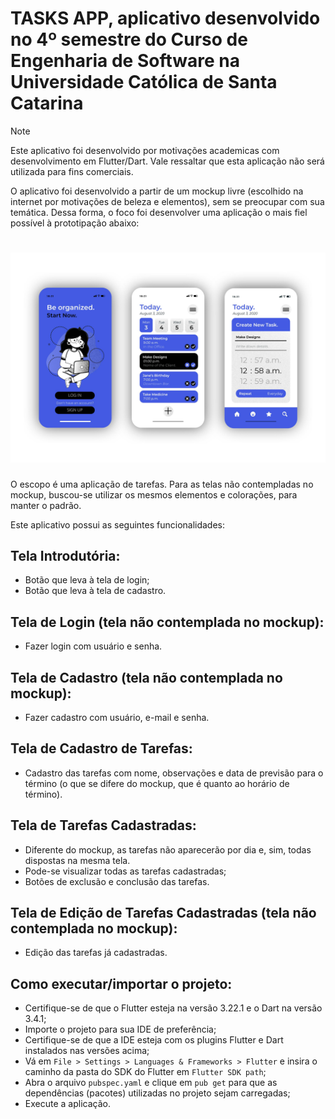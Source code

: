 <h1>TASKS APP, aplicativo desenvolvido no 4º semestre do Curso de Engenharia de Software na Universidade Católica de Santa Catarina</h1>

> [!NOTE]
>Este aplicativo foi desenvolvido por motivações academicas com desenvolvimento em Flutter/Dart. Vale ressaltar que esta aplicação não será utilizada para fins comerciais.

O aplicativo foi desenvolvido a partir de um mockup livre (escolhido na internet por motivações de beleza e elementos), sem se preocupar com sua temática. 
Dessa forma, o foco foi desenvolver uma aplicação o mais fiel possível à prototipação abaixo:

<h1 align="center"><img alt="Tasks App" title="#TasksApp" src="/images/4206574.jpg" /></h1>

O escopo é uma aplicação de tarefas. Para as telas não contempladas no mockup, buscou-se utilizar os mesmos elementos e colorações, para manter o padrão.

Este aplicativo possui as seguintes funcionalidades:

## Tela Introdutória:
- Botão que leva à tela de login;
- Botão que leva à tela de cadastro.

## Tela de Login (tela não contemplada no mockup):
- Fazer login com usuário e senha.

## Tela de Cadastro (tela não contemplada no mockup):
- Fazer cadastro com usuário, e-mail e senha.

## Tela de Cadastro de Tarefas:
- Cadastro das tarefas com nome, observações e data de previsão para o término (o que se difere do mockup, que é quanto ao horário de término).

## Tela de Tarefas Cadastradas:
- Diferente do mockup, as tarefas não aparecerão por dia e, sim, todas dispostas na mesma tela.
- Pode-se visualizar todas as tarefas cadastradas;
- Botões de exclusão e conclusão das tarefas.

## Tela de Edição de Tarefas Cadastradas (tela não contemplada no mockup):
- Edição das tarefas já cadastradas.

## Como executar/importar o projeto:
- Certifique-se de que o Flutter esteja na versão 3.22.1 e o Dart na versão 3.4.1;
- Importe o projeto para sua IDE de preferência;
- Certifique-se de que a IDE esteja com os plugins Flutter e Dart instalados nas versões acima;
- Vá em `File > Settings > Languages & Frameworks > Flutter` e insira o caminho da pasta do SDK do Flutter em `Flutter SDK path`;
- Abra o arquivo `pubspec.yaml` e clique em `pub get` para que as dependências (pacotes) utilizadas no projeto sejam carregadas;
- Execute a aplicação.
